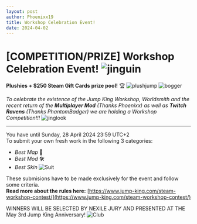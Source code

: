 ```yaml
---
layout: post
author: Phoenixx19
title: Workshop Celebration Event!
date: 2024-04-02
---
```


# [COMPETITION/PRIZE] Workshop Celebration Event! ![jinguin](https://cdn.discordapp.com/emojis/1184110427551047731.gif?size=44&quality=lossless)

**Plushies + $250 Steam Gift Cards prize pool!**  🏆 ![plushjump](https://cdn.discordapp.com/emojis/1103357468060418098.webp?size=22&quality=lossless) ![bogger](https://cdn.discordapp.com/emojis/656138607005925378.webp?size=22&quality=lossless) 

*To celebrate the existence of the Jump King Workshop, Worldsmith and the recent return of the **Multiplayer Mod** (Thanks Phoenixx) as well as **Twitch Ravens** (Thanks PhantomBadger) we are holding a Workshop Competition!!!* ![jinglook](https://cdn.discordapp.com/emojis/1054427292329328781.webp?size=22&quality=lossless)

---

You have until Sunday, 28 April 2024 23:59 UTC+2<br>
To submit your own fresh work in the following 3 categories:
- *Best Map* 🧩
- *Best Mod* 🛠️
- *Best Skin* ![Suit](https://cdn.discordapp.com/emojis/882372685533962251.webp?size=22&quality=lossless)

These submisions have to be made exclusively for the event and follow some criteria.<br>
**Read more about the rules here:** [https://www.jump-king.com/steam-workshop-contest/](https://www.jump-king.com/steam-workshop-contest/)

WINNERS WILL BE SELECTED BY NEXILE JURY AND PRESENTED AT THE May 3rd Jump King Anniversary! ![Club](https://cdn.discordapp.com/emojis/882226083628466187.webp?size=22&quality=lossless)